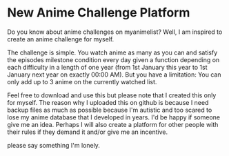 # New Anime Challenge Platform
Do you know about anime challenges on myanimelist? Well, I am inspired to create an anime challenge for myself.

The challenge is simple. You watch anime as many as you can and satisfy the episodes milestone condition every day given a function depending on each difficulty in a length of one year (from 1st January this year to 1st January next year on exactly 00:00 AM).
But you have a limitation: You can only add up to 3 anime on the currently watched list.

Feel free to download and use this but please note that I created this only for myself. The reason why I uploaded this on github is because I need backup files as much as possible because I'm autistic and too scared to lose my anime database that I developed in years. I'd be happy if someone give me an idea. Perhaps I will also create a platform for other people with their rules if they demand it and/or give me an incentive.

please say something I'm lonely.
